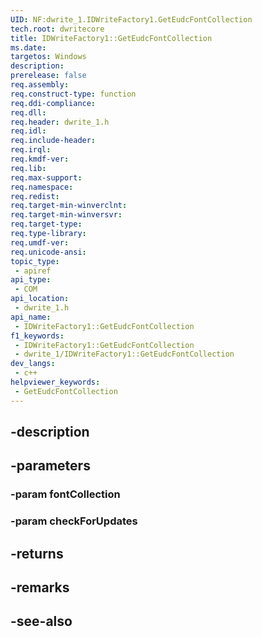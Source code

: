```yaml
---
UID: NF:dwrite_1.IDWriteFactory1.GetEudcFontCollection
tech.root: dwritecore
title: IDWriteFactory1::GetEudcFontCollection
ms.date: 
targetos: Windows
description: 
prerelease: false
req.assembly: 
req.construct-type: function
req.ddi-compliance: 
req.dll: 
req.header: dwrite_1.h
req.idl: 
req.include-header: 
req.irql: 
req.kmdf-ver: 
req.lib: 
req.max-support: 
req.namespace: 
req.redist: 
req.target-min-winverclnt: 
req.target-min-winversvr: 
req.target-type: 
req.type-library: 
req.umdf-ver: 
req.unicode-ansi: 
topic_type:
 - apiref
api_type:
 - COM
api_location:
 - dwrite_1.h
api_name:
 - IDWriteFactory1::GetEudcFontCollection
f1_keywords:
 - IDWriteFactory1::GetEudcFontCollection
 - dwrite_1/IDWriteFactory1::GetEudcFontCollection
dev_langs:
 - c++
helpviewer_keywords:
 - GetEudcFontCollection
---
```


## -description

## -parameters

### -param fontCollection

### -param checkForUpdates

## -returns

## -remarks

## -see-also

